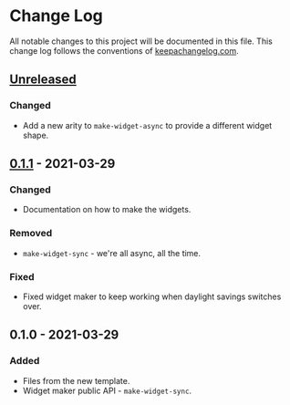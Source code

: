 # Change Log
All notable changes to this project will be documented in this file. This change log follows the conventions of [keepachangelog.com](http://keepachangelog.com/).

## [Unreleased]
### Changed
- Add a new arity to `make-widget-async` to provide a different widget shape.

## [0.1.1] - 2021-03-29
### Changed
- Documentation on how to make the widgets.

### Removed
- `make-widget-sync` - we're all async, all the time.

### Fixed
- Fixed widget maker to keep working when daylight savings switches over.

## 0.1.0 - 2021-03-29
### Added
- Files from the new template.
- Widget maker public API - `make-widget-sync`.

[Unreleased]: https://github.com/your-name/estoque/compare/0.1.1...HEAD
[0.1.1]: https://github.com/your-name/estoque/compare/0.1.0...0.1.1
